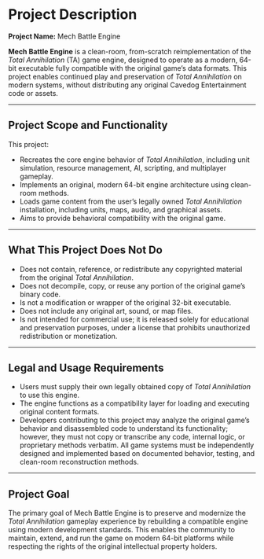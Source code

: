 # Project Description

**Project Name:** Mech Battle Engine

**Mech Battle Engine** is a clean-room, from-scratch reimplementation of the *Total Annihilation* (TA) game engine, designed to operate as a modern, 64-bit executable fully compatible with the original game’s data formats. This project enables continued play and preservation of *Total Annihilation* on modern systems, without distributing any original Cavedog Entertainment code or assets.

---

## Project Scope and Functionality

This project:

- Recreates the core engine behavior of *Total Annihilation*, including unit simulation, resource management, AI, scripting, and multiplayer gameplay.
- Implements an original, modern 64-bit engine architecture using clean-room methods.
- Loads game content from the user’s legally owned *Total Annihilation* installation, including units, maps, audio, and graphical assets.
- Aims to provide behavioral compatibility with the original game.

---

## What This Project Does Not Do

- Does not contain, reference, or redistribute any copyrighted material from the original *Total Annihilation*.
- Does not decompile, copy, or reuse any portion of the original game’s binary code.
- Is not a modification or wrapper of the original 32-bit executable.
- Does not include any original art, sound, or map files.
- Is not intended for commercial use; it is released solely for educational and preservation purposes, under a license that prohibits unauthorized redistribution or monetization.

---

## Legal and Usage Requirements

- Users must supply their own legally obtained copy of *Total Annihilation* to use this engine.
- The engine functions as a compatibility layer for loading and executing original content formats.
- Developers contributing to this project may analyze the original game’s behavior and disassembled code to understand its functionality; however, they must not copy or transcribe any code, internal logic, or proprietary methods verbatim. All game systems must be independently designed and implemented based on documented behavior, testing, and clean-room reconstruction methods.


---

## Project Goal

The primary goal of Mech Battle Engine is to preserve and modernize the *Total Annihilation* gameplay experience by rebuilding a compatible engine using modern development standards. This enables the community to maintain, extend, and run the game on modern 64-bit platforms while respecting the rights of the original intellectual property holders.
